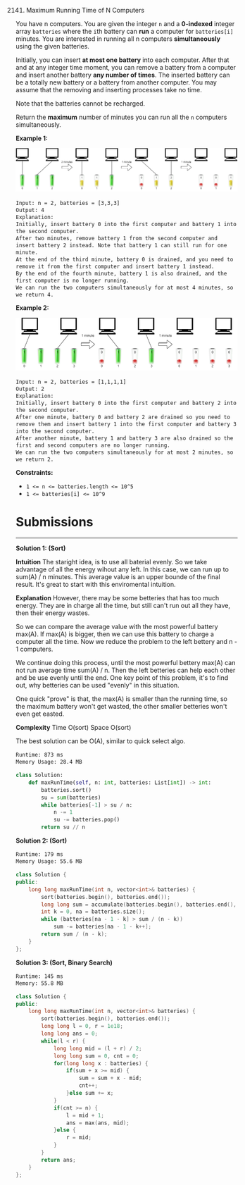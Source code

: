 2141. Maximum Running Time of N Computers

You have n computers. You are given the integer `n` and a **0-indexed** integer array `batteries` where the `i`th battery can **run** a computer for `batteries[i]` minutes. You are interested in running all n computers **simultaneously** using the given batteries.

Initially, you can insert **at most one battery** into each computer. After that and at any integer time moment, you can remove a battery from a computer and insert another battery **any number of times**. The inserted battery can be a totally new battery or a battery from another computer. You may assume that the removing and inserting processes take no time.

Note that the batteries cannot be recharged.

Return the **maximum** number of minutes you can run all the `n` computers simultaneously.

 

**Example 1:**

![2141_example1-fit.png](img/2141_example1-fit.png)
```
Input: n = 2, batteries = [3,3,3]
Output: 4
Explanation: 
Initially, insert battery 0 into the first computer and battery 1 into the second computer.
After two minutes, remove battery 1 from the second computer and insert battery 2 instead. Note that battery 1 can still run for one minute.
At the end of the third minute, battery 0 is drained, and you need to remove it from the first computer and insert battery 1 instead.
By the end of the fourth minute, battery 1 is also drained, and the first computer is no longer running.
We can run the two computers simultaneously for at most 4 minutes, so we return 4.
```

**Example 2:**

![2141_example2.png](img/2141_example2.png)
```
Input: n = 2, batteries = [1,1,1,1]
Output: 2
Explanation: 
Initially, insert battery 0 into the first computer and battery 2 into the second computer. 
After one minute, battery 0 and battery 2 are drained so you need to remove them and insert battery 1 into the first computer and battery 3 into the second computer. 
After another minute, battery 1 and battery 3 are also drained so the first and second computers are no longer running.
We can run the two computers simultaneously for at most 2 minutes, so we return 2.
```

**Constraints:**

* `1 <= n <= batteries.length <= 10^5`
* `1 <= batteries[i] <= 10^9`

# Submissions
---
**Solution 1: (Sort)**

__Intuition__
The staright idea, is to use all baterial evenly.
So we take advantage of all the energy wihout any left.
In this case, we can run up to sum(A) / n minutes.
This average value is an upper bounde of the final result.
It's great to start with this enviromental intuition.

__Explanation__
However, there may be some betteries that has too much energy.
They are in charge all the time,
but still can't run out all they have,
then their energy wastes.

So we can compare the average value with the most powerful battery max(A).
If max(A) is bigger, then we can use this battery to charge a computer all the time.
Now we reduce the problem to the left bettery and n - 1 computers.

We continue doing this process,
until the most powerful bettery max(A) can not run average time sum(A) / n.
Then the left betteries can help each other and be use evenly until the end.
One key point of this problem, it's to find out, why betteries can be used "evenly" in this situation.

One quick "prove" is that, the max(A) is smaller than the running time,
so the maximum battery won't get wasted,
the other smaller betteries won't even get easted.


__Complexity__
Time O(sort)
Space O(sort)

The best solution can be O(A), similar to quick select algo.

```
Runtime: 873 ms
Memory Usage: 28.4 MB
```
```python
class Solution:
    def maxRunTime(self, n: int, batteries: List[int]) -> int:
        batteries.sort()
        su = sum(batteries)
        while batteries[-1] > su / n:
            n -= 1
            su -= batteries.pop()
        return su // n 
```

**Solution 2: (Sort)**
```
Runtime: 179 ms
Memory Usage: 55.6 MB
```
```c++
class Solution {
public:
    long long maxRunTime(int n, vector<int>& batteries) {
        sort(batteries.begin(), batteries.end());
        long long sum = accumulate(batteries.begin(), batteries.end(), 0L);
        int k = 0, na = batteries.size();
        while (batteries[na - 1 - k] > sum / (n - k))
            sum -= batteries[na - 1 - k++];
        return sum / (n - k);
    }
};
```

**Solution 3: (Sort, Binary Search)**
```
Runtime: 145 ms
Memory: 55.8 MB
```
```c++
class Solution {
public:
    long long maxRunTime(int n, vector<int>& batteries) {
        sort(batteries.begin(), batteries.end());
        long long l = 0, r = 1e18;
        long long ans = 0;
        while(l < r) {
            long long mid = (l + r) / 2;
            long long sum = 0, cnt = 0;
            for(long long x : batteries) {
                if(sum + x >= mid) {
                    sum = sum + x - mid;
                    cnt++;
                }else sum += x;
            }
            if(cnt >= n) {
                l = mid + 1;
                ans = max(ans, mid);
            }else {
                r = mid;
            }
        }
        return ans;
    }
};
```
